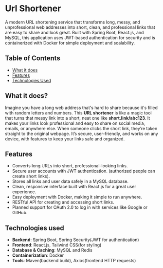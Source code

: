 # Url Shortener

A modern URL shortening service that transforms long, messy, and unprofessional web addresses into short, clean, and 
professional links that are easy to share and look great. Built with Spring Boot, React.js, and MySQL, this application 
uses JWT-based authentication for security and is containerized with Docker for simple deployment and scalability.

## Table of Contents
- [What it does](#what-it-does)
- [Features](#features)
- [Technologies Used](#technologies-used)

## What it does?
Imagine you have a long web address that's hard to share because it's filled with random letters and numbers. 
This **URL shortener** is like a magic tool that turns that messy link into a short, neat one like **short.link/abc123**. 
It makes your links look professional and easy to share on social media, emails, or anywhere else. 
When someone clicks the short link, they’re taken straight to the original webpage. 
It’s secure, user-friendly, and works on any device, with features to keep your links safe and organized.

## Features
- Converts long URLs into short, professional-looking links.
- Secure user accounts with JWT authentication. (authorized people can create short links).
- Stores all links and user data safely in a MySQL database.
- Clean, responsive interface built with React.js for a great user experience. 
- Easy deployment with Docker, making it simple to run anywhere. 
- RESTful API for creating and accessing short links. 
- Planned support for OAuth 2.0 to log in with services like Google or GitHub.

## Technologies used
- **Backend**: Spring Boot, Spring Security(JWT for authentication)
- **Frontend**: React.js, Tailwind CSS(for styling)
- **Database & Caching**: MySQL and Redis
- **Containerization**: Docker
- **Tools**: Maven(backend build), Axios(frontend HTTP requests)

